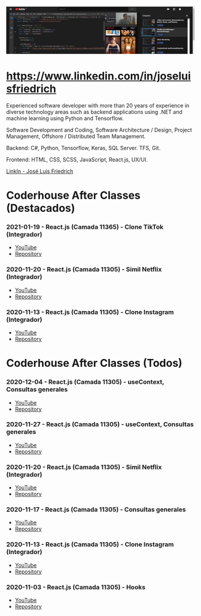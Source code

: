 ![José Luis Friedrich](background.jpg)

# https://www.linkedin.com/in/joseluisfriedrich

Experienced software developer with more than 20 years of experience in diverse technology areas such as backend applications using .NET and machine learning using Python and Tensorflow.

Software Development and Coding, Software Architecture / Design, Project Management, Offshore / Distributed Team Management.

Backend: C#, Python, Tensorflow, Keras, SQL Server. TFS, Git.

Frontend: HTML, CSS, SCSS, JavaScript, React.js, UX/UI.

[LinkIn - José Luis Friedrich](https://www.linkedin.com/in/joseluisfriedrich)

# Coderhouse After Classes (Destacados)

### 2021-01-19 - React.js (Camada 11365) - Clone TikTok (Integrador)
- [YouTube](https://youtu.be/ZKYcJ8RRuCA)
- [Repository](../../../coder-react.js-2021-01-19-clone-tiktok)

### 2020-11-20 - React.js (Camada 11305) - Simil Netflix (Integrador)
- [YouTube](https://youtu.be/OyG5aqfeIQo)
- [Repository](../../../coder-react.js-2020-11-20-simil-netflix)

### 2020-11-13 - React.js (Camada 11305) - Clone Instagram (Integrador)
- [YouTube](https://youtu.be/GJQ6npfucw8)
- [Repository](../../../coder-react.js-2020-11-13-clone-instagram)

# Coderhouse After Classes (Todos)

### 2020-12-04 - React.js (Camada 11305) - useContext, Consultas generales
- [YouTube](https://youtu.be/ffN8vOBH5ZE)
- [Repository](../../../coder-react.js-2020-12-04-consultas-generales)

### 2020-11-27 - React.js (Camada 11305) - useContext, Consultas generales
- [YouTube](https://youtu.be/lu5lq7P-G-k)
- [Repository](../../../coder-react.js-2020-11-27-context)

### 2020-11-20 - React.js (Camada 11305) - Simil Netflix (Integrador)
- [YouTube](https://youtu.be/OyG5aqfeIQo)
- [Repository](../../../coder-react.js-2020-11-20-simil-netflix)

### 2020-11-17 - React.js (Camada 11305) - Consultas generales
- [YouTube](https://youtu.be/Mxd4vxF9s68)
- [Repository](../../../coder-react.js-2020-11-17-consultas-generales)

### 2020-11-13 - React.js (Camada 11305) - Clone Instagram (Integrador)
- [YouTube](https://youtu.be/GJQ6npfucw8)
- [Repository](../../../coder-react.js-2020-11-13-clone-instagram)

### 2020-11-03 - React.js (Camada 11305) - Hooks
- [YouTube](https://youtu.be/vCa8SWxzkZM)
- [Repository](../../../coder-react.js-2020-11-03-hooks)
